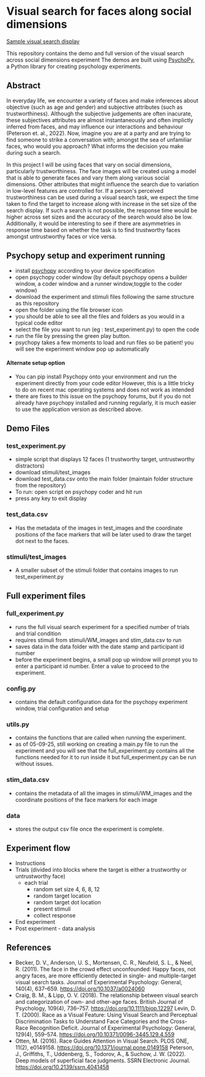 # Visual search for faces along social dimensions

[Sample visual search display](harinisankar16/Visual-Search-Social-Dimension/visual_search_display.png)

This repository contains the demo and full version of the visual search across social dimensions experiment
The demos are built using [PsychoPy](https://www.psychopy.org/), a Python library for creating psychology experiments.


## Abstract

In everyday life, we encounter a variety of faces and make inferences about objective (such as age and gender) and subjective attributes (such as trustworthiness). Although the subjective judgements are often inacurate, these subjectives attributes are almost instantaneously and often implictly inferred from faces, and may influence our interactions and behaviour (Peterson et. al., 2022). Now, imagine you are at a party and are trying to find someone to strike a conversation with; amongst the sea of unfamiliar faces, who would you approach? What informs the decision you make during such a search.  

In this project I will be using faces that vary on social dimensions, particularly trustworthiness. The face images will be created using a model that is able to generate faces and vary them along various social dimensions. Other attributes that might influence the search due to variation in low-level features are controlled for. If a person's perceived trustworthiness  can be used during a visual search task, we expect the time taken to find the target to increase along with increase in the set size of the search display. If such a search is not possible, the response time would be higher across set sizes and the accuracy of the search would also be low. Additionally, it would be interesting to see if there are asymmetries in response time based on whether the task is to find trustworthy faces amongst untrustworthy faces or vice versa. 

## Psychopy setup and experiment running 

- install [psychopy](https://www.psychopy.org/download.html) according to your device specification
- open psychopy coder window (by default psychopy opens a builder window, a coder window and a runner window,toggle to the coder window)
- download the experiment and stimuli files following the same structure as this repository
- open the folder using the file browser icon
- you should be able to see all the files and folders as you would in a typical code editor
- select the file you want to run (eg : test_experiment.py) to open the code
- run the file by pressing the green play button.
- psychopy takes a few moments to load and run files so be patient! you will see the experiment window pop up automatically 

#### Alternate setup option  
- You can pip install Psychopy onto your environment and run the experiment directly from your code editor 
However, this is a little tricky to do on recent mac operating systems and does not work as intended
- there are fixes to this issue on the psychopy forums, but if you do not already have psychopy installed and running regularly, it is much easier to use the application version as described above.

## Demo Files 

### test_experiment.py
- simple script that displays 12 faces (1 trustworthy target, untrustworthy distractors)
- download stimuli/test_images 
- download test_data.csv onto the main folder (maintain folder structure from the repository)
- To run: open script on psychopy coder and hit run 
- press any key to exit display 

### test_data.csv
- Has the metadata of the images in test_images and the coordinate positions of the face markers that will be later used to draw the target dot next to the faces. 

### stimuli/test_images
- A smaller subset of the stimuli folder that contains images to run test_experiment.py

## Full experiment files

### full_experiment.py
- runs the full visual search experiment for a specified number of trials and trial condition
- requires stimuli from stimuli/WM_images and stim_data.csv to run
- saves data in the data folder with the date stamp and participant id number 
- before the experiment begins, a small pop up window will prompt you to enter a participant id number. Enter a value to proceed to the experiment.

### config.py
- contains the default configuration data for the psychopy experiment window, trial configuration and setup 

### utils.py
- contains the functions that are called when running the experiment. 
- as of 05-09-25, still working on creating a main.py file to run the experiment and you will see that the full_experiment.py contains all the functions needed for it to run inside it but full_experiment.py can be run without issues. 

### stim_data.csv
- contains the metadata of all the images in stimuli/WM_images and the coordinate positions of the face markers for each image

### data
- stores the output csv file once the experiment is complete. 





## Experiment flow

- Instructions 
- Trials (divided into blocks where the target is either a trustworthy or untrustworthy face)
    -   each trial 
        - random set size 4, 6, 8, 12
        - random target location 
        - random target dot location 
        - present stimuli
        - collect response 
- End experiment 
- Post experiment - data analysis 

## References

- Becker, D. V., Anderson, U. S., Mortensen, C. R., Neufeld, S. L., & Neel, R. (2011). The face in the crowd effect unconfounded: Happy faces, not angry faces, are more efficiently detected in single- and multiple-target visual search tasks. Journal of Experimental Psychology: General, 140(4), 637–659. https://doi.org/10.1037/a0024060
- Craig, B. M., & Lipp, O. V. (2018). The relationship between visual search and categorization of own- and other-age faces. British Journal of Psychology, 109(4), 736–757. https://doi.org/10.1111/bjop.12297
Levin, D. T. (2000). Race as a Visual Feature: Using Visual Search and Perceptual Discrimination Tasks to Understand Face Categories and the Cross-Race Recognition Deficit. Journal of Experimental Psychology: General, 129(4), 559–574. https://doi.org/10.10371/0096-3445.129.4.559
- Otten, M. (2016). Race Guides Attention in Visual Search. PLOS ONE, 11(2), e0149158. https://doi.org/10.1371/journal.pone.0149158
Peterson, J., Griffiths, T., Uddenberg, S., Todorov, A., & Suchow, J. W. (2022). Deep models of superficial face judgments. SSRN Electronic Journal. https://doi.org/10.2139/ssrn.4041458

